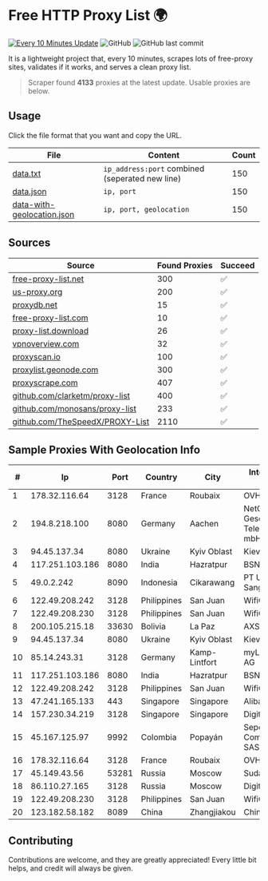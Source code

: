 
# Free HTTP Proxy List 🌍

[![Every 10 Minutes Update](https://github.com/mertguvencli/http-proxy-list/actions/workflows/main.yml/badge.svg?branch=main)](https://github.com/mertguvencli/http-proxy-list/actions/workflows/main.yml)
![GitHub](https://img.shields.io/github/license/mertguvencli/http-proxy-list)
![GitHub last commit](https://img.shields.io/github/last-commit/mertguvencli/http-proxy-list)

It is a lightweight project that, every 10 minutes, scrapes lots of free-proxy sites, validates if it works, and serves a clean proxy list.


> Scraper found **4133** proxies at the latest update. Usable proxies are below.

## Usage

Click the file format that you want and copy the URL.


|File|Content|Count|
|----|-------|-----|
|[data.txt](https://raw.githubusercontent.com/mertguvencli/http-proxy-list/main/proxy-list/data.txt)|`ip_address:port` combined (seperated new line)|150|
|[data.json](https://raw.githubusercontent.com/mertguvencli/http-proxy-list/main/proxy-list/data.json)|`ip, port`|150|
|[data-with-geolocation.json](https://raw.githubusercontent.com/mertguvencli/http-proxy-list/main/proxy-list/data-with-geolocation.json)|`ip, port, geolocation`|150|

## Sources

|Source|Found Proxies|Succeed|
|------|-------------|-------|
|[free-proxy-list.net](https://free-proxy-list.net)|300|✅|
|[us-proxy.org](https://www.us-proxy.org)|200|✅|
|[proxydb.net](http://proxydb.net)|15|✅|
|[free-proxy-list.com](https://free-proxy-list.com/?page=&port=&type%5B%5D=http&type%5B%5D=https&up_time=0&search=Search)|10|✅|
|[proxy-list.download](https://www.proxy-list.download/HTTP)|26|✅|
|[vpnoverview.com](https://vpnoverview.com/privacy/anonymous-browsing/free-proxy-servers)|32|✅|
|[proxyscan.io](https://www.proxyscan.io)|100|✅|
|[proxylist.geonode.com](https://proxylist.geonode.com/api/proxy-list?limit=300&page=1&sort_by=lastChecked&sort_type=desc&protocols=http,https)|300|✅|
|[proxyscrape.com](https://api.proxyscrape.com/v2/?request=displayproxies&protocol=http&timeout=10000&country=all&ssl=all&anonymity=all)|407|✅|
|[github.com/clarketm/proxy-list](https://raw.githubusercontent.com/clarketm/proxy-list/master/proxy-list-raw.txt)|400|✅|
|[github.com/monosans/proxy-list](https://raw.githubusercontent.com/monosans/proxy-list/main/proxies/http.txt)|233|✅|
|[github.com/TheSpeedX/PROXY-List](https://raw.githubusercontent.com/TheSpeedX/PROXY-List/master/http.txt)|2110|✅|


## Sample Proxies With Geolocation Info

|#|Ip|Port|Country|City|Internet Service Provider|
|-|--|----|-------|----|-------------------------|
|1|178.32.116.64|3128|France|Roubaix|OVH SAS|
|2|194.8.218.100|8080|Germany|Aachen|NetCologne Gesellschaft fur Telekommunikation mbH|
|3|94.45.137.34|8080|Ukraine|Kyiv Oblast|Kievline LLC|
|4|117.251.103.186|8080|India|Hazratpur|BSNL Internet|
|5|49.0.2.242|8090|Indonesia|Cikarawang|PT Usaha Adi Sanggoro|
|6|122.49.208.242|3128|Philippines|San Juan|WifiCity, Inc|
|7|122.49.208.230|3128|Philippines|San Juan|WifiCity, Inc|
|8|200.105.215.18|33630|Bolivia|La Paz|AXS Bolivia S. A.|
|9|94.45.137.34|8080|Ukraine|Kyiv Oblast|Kievline LLC|
|10|85.14.243.31|3128|Germany|Kamp-Lintfort|myLoc managed IT AG|
|11|117.251.103.186|8080|India|Hazratpur|BSNL Internet|
|12|122.49.208.242|3128|Philippines|San Juan|WifiCity, Inc|
|13|47.241.165.133|443|Singapore|Singapore|Alibaba.com LLC|
|14|157.230.34.219|3128|Singapore|Singapore|DigitalOcean, LLC|
|15|45.167.125.97|9992|Colombia|Popayán|Sepcom Comunicaciones SAS|
|16|178.32.116.64|3128|France|Roubaix|OVH SAS|
|17|45.149.43.56|53281|Russia|Moscow|Sudak-Net LLC|
|18|86.110.27.165|3128|Russia|Moscow|Digit One LLC|
|19|122.49.208.230|3128|Philippines|San Juan|WifiCity, Inc|
|20|123.182.58.182|8089|China|Zhangjiakou|Chinanet|



## Contributing

Contributions are welcome, and they are greatly appreciated! Every
little bit helps, and credit will always be given.

